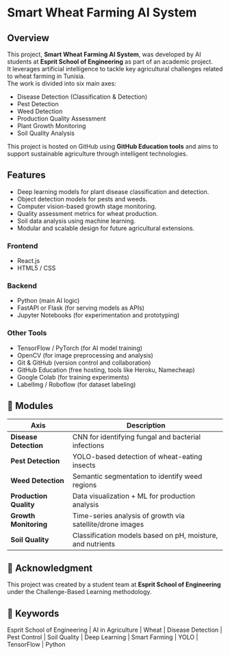 # Smart Wheat Farming AI System
## Overview
This project, **Smart Wheat Farming AI System**, was developed by AI students at **Esprit School of Engineering** as part of an academic project.  
It leverages artificial intelligence to tackle key agricultural challenges related to wheat farming in Tunisia.  
The work is divided into six main axes:
- Disease Detection (Classification & Detection)
- Pest Detection
- Weed Detection
- Production Quality Assessment
- Plant Growth Monitoring
- Soil Quality Analysis

This project is hosted on GitHub using **GitHub Education tools** and aims to support sustainable agriculture through intelligent technologies.

## Features
- Deep learning models for plant disease classification and detection.
- Object detection models for pests and weeds.
- Computer vision-based growth stage monitoring.
- Quality assessment metrics for wheat production.
- Soil data analysis using machine learning.
- Modular and scalable design for future agricultural extensions.

### Frontend
- React.js 
- HTML5 / CSS 

### Backend
- Python (main AI logic)
- FastAPI or Flask (for serving models as APIs)
- Jupyter Notebooks (for experimentation and prototyping)

### Other Tools
- TensorFlow / PyTorch (for AI model training)
- OpenCV (for image preprocessing and analysis)
- Git & GitHub (version control and collaboration)
- GitHub Education (free hosting, tools like Heroku, Namecheap)
- Google Colab (for training experiments)
- LabelImg / Roboflow (for dataset labeling)

## 📁 Modules
| Axis | Description |
|------|-------------|
| **Disease Detection** | CNN for identifying fungal and bacterial infections |
| **Pest Detection** | YOLO-based detection of wheat-eating insects |
| **Weed Detection** | Semantic segmentation to identify weed regions |
| **Production Quality** | Data visualization + ML for production analysis |
| **Growth Monitoring** | Time-series analysis of growth via satellite/drone images |
| **Soil Quality** | Classification models based on pH, moisture, and nutrients |

## 🏫 Acknowledgment
This project was created by a student team at **Esprit School of Engineering** under the Challenge-Based Learning methodology.

## 🔑 Keywords
Esprit School of Engineering | AI in Agriculture | Wheat | Disease Detection | Pest Control | Soil Quality | Deep Learning | Smart Farming | YOLO | TensorFlow | Python

